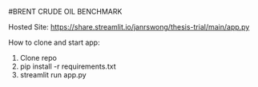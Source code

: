 #BRENT CRUDE OIL BENCHMARK

Hosted Site:
https://share.streamlit.io/janrswong/thesis-trial/main/app.py

How to clone and start app:
 1. Clone repo
 2. pip install -r requirements.txt
 3. streamlit run app.py


